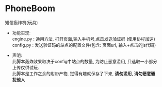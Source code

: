 # PhoneBoom
短信轰炸机(玩具)

* 功能实现:  
    engine.py : 通用方法, 打开页面,输入手机号,点击发送验证码 (使用协程加速)  
    config.py : 发送验证码的站点的配置文件(包含: 页面url, 输入+点击的js代码)  

* 声明:  
    此脚本轰炸效果取决于config中站点的数量, 为防止恶意滥用, 只选取一小部分上传仅供试玩.  
    此脚本是工作之余的附带产物, 觉得有趣就保存了下来, **请勿滥用, 请勿恶意骚扰他人**
    
